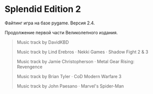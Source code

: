 # Splendid Edition 2

Файтинг игра на базе pygame. Версия 2.4.

Продолжение первой части Великолепного издания.


> Music track by DavidKBD
> 
> Music track by Lind Erebros · Nekki Games · Shadow Fight 2 & 3
> 
> Music track by Jamie Christopherson · Metal Gear Rising: Revengence
> 
> Music track by Brian Tyler · CoD Modern Warfare 3
> 
> Music track by John Paesano · Marvel's Spider-Man